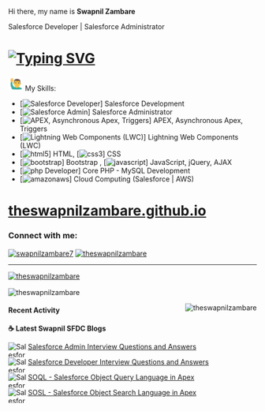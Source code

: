 
<!--(https://github.com/theSwapnilZambare/theswapnilzambare/blob/main/img/header.png) -->

   Hi there, my name is <b>Swapnil Zambare </b>
<!-- #### I am Certified Salesforce Developer | Double Star Trailhead Ranger | 3x Superbadges | 250+ Badges -->
 Salesforce Developer | Salesforce Administrator
# [![Typing SVG](https://readme-typing-svg.herokuapp.com/?lines=I+am+Certified+Salesforce+Developer;Double+Star+Trailhead+Ranger;Trailhead+3x+Superbadges)](https://git.io/typing-svg)

<!-- <p align="left">
<a href="https://theswapnilzambare.github.io/" target="_blank" ><img src="https://img.shields.io/badge/-Website-3423A6?style=flat&logo=Google-Chrome&logoColor=white"/></a>
<a href="https://linkedin.com/in/theswapnilzambare" target="_blank" ><img src="https://img.shields.io/badge/-LinkedIn-0077B5?style=flat&logo=Linkedin&logoColor=white"/></a>  <a href="https://twitter.com/swapnilzambare7" target="_blank" ><img src="https://img.shields.io/badge/-Twitter_-blue?style=flat&logo=Twitter&logoColor=white"/></a>
</a>
</p> -->


<img src="./img/man_raising_hand.gif" width="30px"/> My Skills:
- [<img src='https://cdn.jsdelivr.net/npm/simple-icons@3.0.1/icons/salesforce.svg' alt='Salesforce Developer' height='10'>] Salesforce Development
- [<img src='https://cdn.jsdelivr.net/npm/simple-icons@3.0.1/icons/salesforce.svg' alt='Salesforce Admin' height='10'>] Salesforce Administrator
- [<img src='https://cdn.jsdelivr.net/npm/simple-icons@3.0.1/icons/salesforce.svg' alt='APEX, Asynchronous Apex, Triggers' height='10'>] APEX, Asynchronous Apex, Triggers
- [<img src='https://cdn.jsdelivr.net/npm/simple-icons@3.0.1/icons/salesforce.svg' alt='Lightning Web Components (LWC)' height='10'>] Lightning Web Components (LWC)
- [<img src='https://cdn.jsdelivr.net/npm/simple-icons@3.0.1/icons/html5.svg' alt='html5' height='10'>] HTML, 
[<img src='https://cdn.jsdelivr.net/npm/simple-icons@3.0.1/icons/css3.svg' alt='css3' height='10'>] CSS
- [<img src='https://cdn.jsdelivr.net/npm/simple-icons@3.0.1/icons/bootstrap.svg' alt='bootstrap' height='10'>] Bootstrap , 
[<img src='https://cdn.jsdelivr.net/npm/simple-icons@3.0.1/icons/javascript.svg' alt='javascript' height='10'>] JavaScript, jQuery, AJAX
- [<img src='https://cdn.jsdelivr.net/npm/simple-icons@3.0.1/icons/php.svg' alt='php Developer' height='10'>] Core PHP - MySQL Development
- [<img src='https://cdn.jsdelivr.net/npm/simple-icons@3.0.1/icons/amazonaws.svg' alt='amazonaws' height='10'>] Cloud Computing (Salesforce | AWS)



# <a href="https://theswapnilzambare.github.io/" target="_blank" >theswapnilzambare.github.io</a>


<!-- ## Find me here:

[<img src='https://cdn.jsdelivr.net/npm/simple-icons@3.0.1/icons/github.svg' alt='github' height='40'>](https://github.com/theswapnilzambare)    [<img src='https://cdn.jsdelivr.net/npm/simple-icons@3.0.1/icons/linkedin.svg' alt='linkedin' height='40'>](https://www.linkedin.com/in/theswapnilzambare/)    
[<img src='https://cdn.jsdelivr.net/npm/simple-icons@3.0.1/icons/facebook.svg' alt='facebook' height='40'>](https://www.facebook.com/)   
[<img src='https://cdn.jsdelivr.net/npm/simple-icons@3.0.1/icons/instagram.svg' alt='instagram' height='40'>](https://www.instagram.com/)  -->

<!-- [![Top Langs](https://github-readme-stats.vercel.app/api/top-langs/?username=theswapnilzambare)](https://github.com/anuraghazra/github-readme-stats)   -->

<!-- ![GitHub stats](https://github-readme-stats.vercel.app/api?username=theswapnilzambare&show_icons=true)   -->

<!-- ![Profile views](https://gpvc.arturio.dev/theswapnilzambare)     -->

<!-- <p align='left'><img src='https://visitor-badge.laobi.icu/badge?page_id=theSwapnilZambare'></p> -->

<h3 align="left">Connect with me:</h3>
<p align="left">
<a href="https://twitter.com/swapnilzambare7" target="blank"><img align="center" src="https://raw.githubusercontent.com/rahuldkjain/github-profile-readme-generator/master/src/images/icons/Social/twitter.svg" alt="swapnilzambare7" height="30" width="40" /></a>
<a href="https://linkedin.com/in/theswapnilzambare" target="blank"><img align="center" src="https://raw.githubusercontent.com/rahuldkjain/github-profile-readme-generator/master/src/images/icons/Social/linked-in-alt.svg" alt="theswapnilzambare" height="30" width="40" /></a>
<!-- <a href="https://fb.com/" target="blank"><img align="center" src="https://raw.githubusercontent.com/rahuldkjain/github-profile-readme-generator/master/src/images/icons/Social/facebook.svg" alt="theswapnilzambare" height="30" width="40" /></a>
<a href="https://instagram.com/" target="blank"><img align="center" src="https://raw.githubusercontent.com/rahuldkjain/github-profile-readme-generator/master/src/images/icons/Social/instagram.svg" alt="theswapnilzambare" height="30" width="40" /></a> -->
</p>

<hr>

<p align="left"> <a href="https://github.com/ryo-ma/github-profile-trophy"><img src="https://github-profile-trophy.vercel.app/?username=theswapnilzambare" alt="theswapnilzambare" /></a> </p>



<!-- <p>&nbsp;<img align="center" src="https://github-readme-stats.vercel.app/api?username=theswapnilzambare&show_icons=true&locale=en" alt="theswapnilzambare" /></p> -->

<p><img align="center" src="https://github-readme-streak-stats.herokuapp.com/?user=theswapnilzambare&" alt="theswapnilzambare" /></p>

<p><img align="right" src="https://github-readme-stats.vercel.app/api/top-langs?username=theswapnilzambare&show_icons=true&locale=en&layout=compact" alt="theswapnilzambare" /></p>


#### Recent Activity

<p><b> &#9749; Latest Swapnil SFDC Blogs</b></p>

<a target="_blank" href="https://swapnilsfdc.blogspot.com/2022/03/Salesforce-Admin-Interview-Questions-and-Answers.html"><img align="left" src="https://blogger.googleusercontent.com/img/a/AVvXsEhv6tW4KATWqRIwNzgxW9PV-dJcVf1rUA5Tfe_QQUeRyXLEQmB74mUfQS9wbVSrIDyFzOkyTWTRKuy3uAo5mMuQdCB9G2tK9u425HuVZsu2vkY4IGFJ20AUMYlye97ZNkB6PzkUzdjJU3ibdudWzYyVFF-XCKRZwjBkfbKb30ZZe-ecfSdVy8GUET9rRg=s1200" height="30" width="40" alt="Salesforce Admin Question and Answers"> Salesforce Admin Interview Questions and Answers</a>

<a target="_blank" href="https://swapnilsfdc.blogspot.com/2022/05/Salesforce-Developer-Interview-Questions-and-Answers.html"><img align="left" src="https://blogger.googleusercontent.com/img/a/AVvXsEhv6tW4KATWqRIwNzgxW9PV-dJcVf1rUA5Tfe_QQUeRyXLEQmB74mUfQS9wbVSrIDyFzOkyTWTRKuy3uAo5mMuQdCB9G2tK9u425HuVZsu2vkY4IGFJ20AUMYlye97ZNkB6PzkUzdjJU3ibdudWzYyVFF-XCKRZwjBkfbKb30ZZe-ecfSdVy8GUET9rRg=s1200" height="30" width="40" alt="Salesforce Developer"> Salesforce Developer Interview Questions and Answers</a>

<a target="_blank" href="https://swapnilsfdc.blogspot.com/2022/05/SOQL-in-Apex.html"><img align="left" src="https://blogger.googleusercontent.com/img/b/R29vZ2xl/AVvXsEjiG6frDbXGKnbeJ7TaZJ7rFrm6YgtcQI_VGTAp6IQ5U0uo0UrpqvIaBkeWsPTBp4xJmKtrk3JGE4ALt6eOY4dSOhjOH36jQMU0mLU6q7HPYdV9ZuyTjV8jn2gzFDEFzt8wDcnThMFB8siIYH7UD2L3iaF6tWZrrB_9t4dJ08O_MpAv7LSXjvn19tCGlw/s745/SOQL.png"  height="30" width="40" alt="Salesforce SOQL in Apex"> SOQL - Salesforce Object Query Language in Apex</a>

<a target="_blank" href="https://swapnilsfdc.blogspot.com/2022/05/SOSL-in-Apex.html"><img align="left" src="https://blogger.googleusercontent.com/img/b/R29vZ2xl/AVvXsEj_R9N7KVcUVq0xDGcAqV3WYD9d48Jg2WuB_J7DbfcuZtso8K5OPSsES6YZD5v7k8kzMGsETr2_HtX4smv0VY1UKKI4lZsqpvNV5SNazmrnQeKByeDWmPRVuPXRhXuUEio8U8i_2f1_7qpo7a1lGkO6RUzBACDAlRjwvowltGbu-X5M7caKbLZf5EVnyA/s745/SOSL.png"  height="30" width="40" alt="Salesforce SOSL in Apex"> SOSL - Salesforce Object Search Language in Apex</a>

